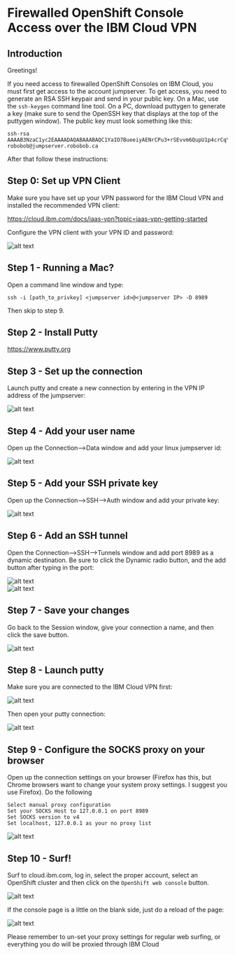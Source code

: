 # Firewalled OpenShift Console Access over the IBM Cloud VPN

## Introduction
Greetings!

If you need access to firewalled OpenShift Consoles on IBM Cloud, you must first get access to the account jumpserver.  To get access, you need to generate an RSA SSH keypair and send in your public key.  On a Mac, use the `ssh-keygen` command line tool.  On a PC, download puttygen to generate a key (make sure to send the OpenSSH key that displays at the top of the puttygen window). The public key must look something like this:

```
ssh-rsa AAAAB3NzaC1yc2EAAAADAQABAAABAQC1YaIO7BueeiyAENrCPu3+rSEvvm6QupU1p4crCqYITgw3+kvVmbkI1bJvSuDZ38JUSMYzirsXLeCvI3df3i9EPqRiF4rlApGXcc4q0Mheia75HBXxx6D92us3J35GOVAtS+1dqMNmc9JX7uz1HR5b3hqPGjUgzbjPOJjz460p408y16hezHupRMcP4X8B8IEka2e/h6qhdNdLkarFdZtXVZd1IxQcUcmmkz2s+95KgkZ7j6j+4rK43otPQUdk/qwT3CFE3ko35FzkUJIgjYt34edMsxF11dQclNBjIiJUWjmhOm0F4H2s5UIL98rt4O7vYM31LEtlq75KLmq6Ii43 robobob@jumpserver.robobob.ca
```

After that follow these instructions:

## Step 0: Set up VPN Client

Make sure you have set up your VPN password for the IBM Cloud VPN and installed the recommended VPN client:

https://cloud.ibm.com/docs/iaas-vpn?topic=iaas-vpn-getting-started

Configure the VPN client with your VPN ID and password:

![alt text](images/figure1.jpg)

## Step 1 - Running a Mac?

Open a command line window and type:

```
ssh -i [path_to_privkey] <jumpserver id>@<jumpserver IP> -D 8989
```

Then skip to step 9.

## Step 2 - Install Putty

https://www.putty.org

## Step 3 - Set up the connection

Launch putty and create a new connection by entering in the VPN IP address of the jumpserver:

![alt text](images/figure1.jpg)

## Step 4 - Add your user name

Open up the Connection-->Data window and add your linux jumpserver id:

![alt text](images/figure2.jpg)

## Step 5 - Add your SSH private key

Open up the Connection-->SSH-->Auth window and add your private key:

![alt text](images/figure3.jpg)

## Step 6 - Add an SSH tunnel

Open the Connection-->SSH-->Tunnels window and add port 8989 as a dynamic destination.  Be sure to click the Dynamic radio button, and the add button after typing in the port:

![alt text](images/figure4a.jpg)
<BR>
![alt text](images/figure4b.jpg)

## Step 7 - Save your changes

Go back to the Session window, give your connection a name, and then click the save button.

![alt text](images/figure5.jpg)

## Step 8 - Launch putty

Make sure you are connected to the IBM Cloud VPN first:

![alt text](images/figure6a.jpg)

Then open your putty connection:

![alt text](images/figure6.jpg)

## Step 9 - Configure the SOCKS proxy on your browser

Open up the connection settings on your browser (Firefox has this, but Chrome browsers want to change your system proxy settings.  I suggest you use Firefox).  Do the following

```
Select manual proxy configuration
Set your SOCKS Host to 127.0.0.1 on port 8989
Set SOCKS version to v4
Set localhost, 127.0.0.1 as your no proxy list
```

![alt text](images/figure7.jpg)

## Step 10  - Surf!

Surf to cloud.ibm.com, log in, select the proper account, select an OpenShift cluster and then click on the `OpenShift web console` button.  

![alt text](images/figure8a.jpg)

If the console page is a little on the blank side, just do a reload of the page:

![alt text](images/figure8b.jpg)


Please remember to un-set your proxy settings for regular web surfing, or everything you do will be proxied through IBM Cloud
